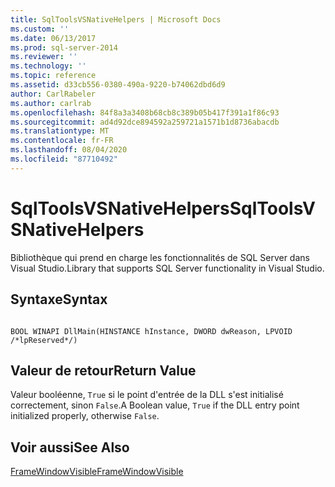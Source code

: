 ```yaml
---
title: SqlToolsVSNativeHelpers | Microsoft Docs
ms.custom: ''
ms.date: 06/13/2017
ms.prod: sql-server-2014
ms.reviewer: ''
ms.technology: ''
ms.topic: reference
ms.assetid: d33cb556-0380-490a-9220-b74062dbd6d9
author: CarlRabeler
ms.author: carlrab
ms.openlocfilehash: 84f8a3a3408b68cb8c389b05b417f391a1f86c93
ms.sourcegitcommit: ad4d92dce894592a259721a1571b1d8736abacdb
ms.translationtype: MT
ms.contentlocale: fr-FR
ms.lasthandoff: 08/04/2020
ms.locfileid: "87710492"
---
```

# <a name="sqltoolsvsnativehelpers"></a><span data-ttu-id="4459e-102">SqlToolsVSNativeHelpers</span><span class="sxs-lookup"><span data-stu-id="4459e-102">SqlToolsVSNativeHelpers</span></span>
  <span data-ttu-id="4459e-103">Bibliothèque qui prend en charge les fonctionnalités de SQL Server dans Visual Studio.</span><span class="sxs-lookup"><span data-stu-id="4459e-103">Library that supports SQL Server functionality in Visual Studio.</span></span>  
  
## <a name="syntax"></a><span data-ttu-id="4459e-104">Syntaxe</span><span class="sxs-lookup"><span data-stu-id="4459e-104">Syntax</span></span>  
  
```  
  
BOOL WINAPI DllMain(HINSTANCE hInstance, DWORD dwReason, LPVOID /*lpReserved*/)  
```  
  
## <a name="return-value"></a><span data-ttu-id="4459e-105">Valeur de retour</span><span class="sxs-lookup"><span data-stu-id="4459e-105">Return Value</span></span>  
 <span data-ttu-id="4459e-106">Valeur booléenne, `True` si le point d'entrée de la DLL s'est initialisé correctement, sinon `False`.</span><span class="sxs-lookup"><span data-stu-id="4459e-106">A Boolean value, `True` if the DLL entry point initialized properly, otherwise `False`.</span></span>  
  
## <a name="see-also"></a><span data-ttu-id="4459e-107">Voir aussi</span><span class="sxs-lookup"><span data-stu-id="4459e-107">See Also</span></span>  
 [<span data-ttu-id="4459e-108">FrameWindowVisible</span><span class="sxs-lookup"><span data-stu-id="4459e-108">FrameWindowVisible</span></span>](sqltoolsvsnativehelpers-framewindowvisible.md)  
  
  
